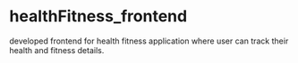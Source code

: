 # healthFitness_frontend
developed frontend for health fitness application where user can track their health and fitness details.
